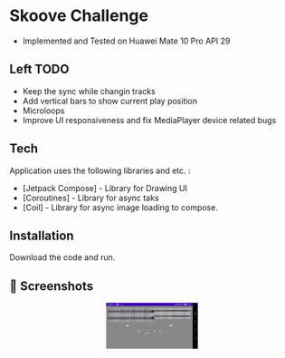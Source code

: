 # Skoove Challenge

- Implemented and Tested on Huawei Mate 10 Pro API 29

## Left TODO

- Keep the sync while changin tracks
- Add vertical bars to show current play position
- Microloops
- Improve UI responsiveness and fix MediaPlayer device related bugs

## Tech

Application uses the following libraries and etc. :

- [Jetpack Compose] - Library for Drawing UI
- [Coroutines] - Library for async taks
- [Coil] - Library for async image loading to compose.

## Installation

Download the code and run.

## 📱 Screenshots

<p align="center">
  <img src="docs/1.png" width="32%"/>
</p>
